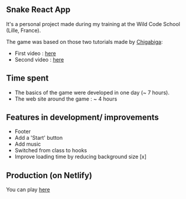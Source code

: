 ## Snake React App

It's a personal project made during my training at the Wild Code School (Lille, France).

The game was based on those two tutorials made by [Chigabiga](https://www.youtube.com/channel/UCq6R-ZK8bRI3jzWLUuw03Uw):
  - First video : [here](https://www.youtube.com/watch?v=-oOgsGP3t5o)
  - Second video : [here](https://www.youtube.com/watch?v=lgK7OTdT-eo)
  
## Time spent

  - The basics of the game were developed in one day (~ 7 hours).
  - The web site around the game : ~ 4 hours


## Features in development/ improvements

  - Footer 
  - Add a 'Start' button 
  - Add music 
  - Switched from class to hooks 
  - Improve loading time by reducing background size [x]


  
## Production (on Netlify)

You can play [here](https://nervous-leakey-752015.netlify.app)
